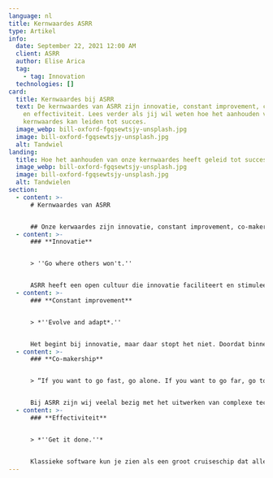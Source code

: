 ```yaml
---
language: nl
title: Kernwaardes ASRR
type: Artikel
info:
  date: September 22, 2021 12:00 AM
  client: ASRR
  author: Elise Arica
  tag:
    - tag: Innovation
  technologies: []
card:
  title: Kernwaardes bij ASRR
  text: De kernwaardes van ASRR zijn innovatie, constant improvement, co-makership
    en effectiviteit. Lees verder als jij wil weten hoe het aanhouden van deze
    kernwaardes kan leiden tot succes.
  image_webp: bill-oxford-fgqsewtsjy-unsplash.jpg
  image: bill-oxford-fgqsewtsjy-unsplash.jpg
  alt: Tandwiel
landing:
  title: Hoe het aanhouden van onze kernwaardes heeft geleid tot succes
  image_webp: bill-oxford-fgqsewtsjy-unsplash.jpg
  image: bill-oxford-fgqsewtsjy-unsplash.jpg
  alt: Tandwielen
section:
  - content: >-
      # Kernwaardes van ASRR


      ## Onze kerwaardes zijn innovatie, constant improvement, co-makership en effectiviteit. Lees verder als jij wil weten hoe het aanhouden van deze kernwaardes kan leiden tot succes.
  - content: >-
      ### **Innovatie**


      > ''Go where others won't.''


      ASRR heeft een open cultuur die innovatie faciliteert en stimuleert. Wij geven onze medewerkers alle ruimte om nieuwe ideeën te bedenken. Dit motiveert hen altijd out of the box te denken waardoor zowel binnen als buiten de bekende kaders naar oplossingen wordt gezocht. Het is belangrijk dat deze oplossingen effectief en wenselijk zijn. Daarom vindt eerst een vooronderzoek plaats en wordt tussendoor geëvalueerd. Grote uitdagingen gaan wij niet uit de weg. Wij halen daar juist voldoening uit.
  - content: >-
      ### **Constant improvement**


      > *''Evolve and adapt*.''


      Het begint bij innovatie, maar daar stopt het niet. Doordat binnen ASRR constant wordt gestreefd naar verbetering zijn de producten die ASRR maakt robuust en hebben die een lange levensduur. Wij zijn altijd op zoek naar de beste technologie van dit moment en wij weten die in te zetten op de juiste plekken. Zowel tijdens als na elke opdracht kijken wij welke verbeteringen mogelijk zijn. Dit zorgt ervoor dat elk nieuw project nog beter, slimmer en sneller is en dat wij altijd beschikken over de nieuwste technieken. Dit is heel gunstig voor klanten die een duurzame relatie hebben met ASRR, maar ook nieuwe klanten profiteren hiervan.
  - content: >-
      ### **Co-makership**


      > “If you want to go fast, go alone. If you want to go far, go together.”


      Bij ASRR zijn wij veelal bezig met het uitwerken van complexe technische problemen. Co-makership biedt hier een passende oplossing. Zo gebruiken wij voor onze klanten in de bouw een sprintproces waarin de klant elke twee weken input geeft vanuit zijn expertise. Op basis daarvan kijken wij naar mogelijke oplossingen. De technische vraagstukken vertalen wij in voor de klant begrijpelijke taal. Wij vinden het belangrijk dat onze klanten zonder IT-kennis ook een bijdrage kunnen leveren aan belangrijke beslissingen tijdens het proces. Zij hebben immers niet alleen belang bij het eindproduct, maar ook bij de totstandkoming daarvan.
  - content: >-
      ### **Effectiviteit**


      > *''Get it done.''*


      Klassieke software kun je zien als een groot cruiseschip dat alle gewenste faciliteiten heeft. Dat klinkt fantastisch, maar wat als bijvoorbeeld het zwembad groter moet worden? Dat heeft invloed op de hele constructie van het cruiseschip en de kosten daarvan zijn torenhoog. ASRR bouwt software op een andere manier. Dit kan gezien worden als een hele vloot met kleinere bootjes die elk een eigen functie hebben maar toch met elkaar verbonden zijn. Hierdoor kunnen bootjes gemakkelijk aangepast, toegevoegd, gedupliceerd of verwijderd worden . De vloot is dus modulair, net als de code die wij schrijven. Elk bootje symboliseert een microservice. Deze techniek maakt onze code stabiel, schaalbaar en biedt de klant eindeloze mogelijkheden om hun producten te ontwikkelen.
---
```

